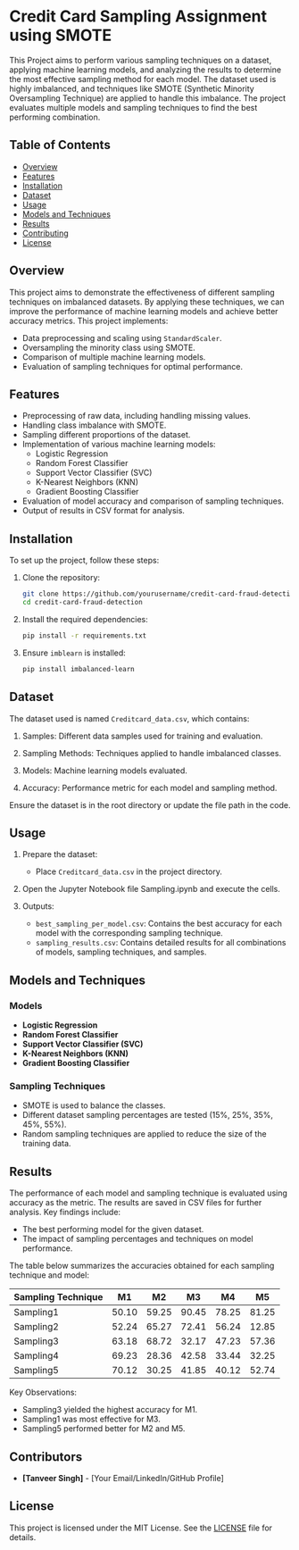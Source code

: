 # Credit Card Sampling Assignment using SMOTE

This Project aims to perform various sampling techniques on a dataset, applying machine learning models, and analyzing the results to determine the most effective sampling method for each model. The dataset used is highly imbalanced, and techniques like SMOTE (Synthetic Minority Oversampling Technique) are applied to handle this imbalance. The project evaluates multiple models and sampling techniques to find the best performing combination.

## Table of Contents

- [Overview](#overview)
- [Features](#features)
- [Installation](#installation)
- [Dataset](#dataset)
- [Usage](#usage)
- [Models and Techniques](#models-and-techniques)
- [Results](#results)
- [Contributing](#contributing)
- [License](#license)

## Overview

This project aims to demonstrate the effectiveness of different sampling techniques on imbalanced datasets. By applying these techniques, we can improve the performance of machine learning models and achieve better accuracy metrics. This project implements:

- Data preprocessing and scaling using `StandardScaler`.
- Oversampling the minority class using SMOTE.
- Comparison of multiple machine learning models.
- Evaluation of sampling techniques for optimal performance.

## Features

- Preprocessing of raw data, including handling missing values.
- Handling class imbalance with SMOTE.
- Sampling different proportions of the dataset.
- Implementation of various machine learning models:
  - Logistic Regression
  - Random Forest Classifier
  - Support Vector Classifier (SVC)
  - K-Nearest Neighbors (KNN)
  - Gradient Boosting Classifier
- Evaluation of model accuracy and comparison of sampling techniques.
- Output of results in CSV format for analysis.

## Installation

To set up the project, follow these steps:

1. Clone the repository:
   ```bash
   git clone https://github.com/yourusername/credit-card-fraud-detection.git
   cd credit-card-fraud-detection
   ```

2. Install the required dependencies:
   ```bash
   pip install -r requirements.txt
   ```

3. Ensure `imblearn` is installed:
   ```bash
   pip install imbalanced-learn
   ```

## Dataset

The dataset used is named `Creditcard_data.csv`, which contains:

1. Samples: Different data samples used for training and evaluation.

2. Sampling Methods: Techniques applied to handle imbalanced classes.

3. Models: Machine learning models evaluated.

4. Accuracy: Performance metric for each model and sampling method.

Ensure the dataset is in the root directory or update the file path in the code.

## Usage

1. Prepare the dataset:
   - Place `Creditcard_data.csv` in the project directory.

2. Open the Jupyter Notebook file Sampling.ipynb and execute the cells.

3. Outputs:
   - `best_sampling_per_model.csv`: Contains the best accuracy for each model with the corresponding sampling technique.
   - `sampling_results.csv`: Contains detailed results for all combinations of models, sampling techniques, and samples.

## Models and Techniques

### Models
- **Logistic Regression**
- **Random Forest Classifier**
- **Support Vector Classifier (SVC)**
- **K-Nearest Neighbors (KNN)**
- **Gradient Boosting Classifier**

### Sampling Techniques
- SMOTE is used to balance the classes.
- Different dataset sampling percentages are tested (15%, 25%, 35%, 45%, 55%).
- Random sampling techniques are applied to reduce the size of the training data.

## Results

The performance of each model and sampling technique is evaluated using accuracy as the metric. The results are saved in CSV files for further analysis. Key findings include:
- The best performing model for the given dataset.
- The impact of sampling percentages and techniques on model performance.

The table below summarizes the accuracies obtained for each sampling technique and model:

| Sampling Technique | M1    | M2    | M3    | M4    | M5    |
|--------------------|-------|-------|-------|-------|-------|
| Sampling1          | 50.10 | 59.25 | 90.45 | 78.25 | 81.25 |
| Sampling2          | 52.24 | 65.27 | 72.41 | 56.24 | 12.85 |
| Sampling3          | 63.18 | 68.72 | 32.17 | 47.23 | 57.36 |
| Sampling4          | 69.23 | 28.36 | 42.58 | 33.44 | 32.25 |
| Sampling5          | 70.12 | 30.25 | 41.85 | 40.12 | 52.74 |

Key Observations:
- Sampling3 yielded the highest accuracy for M1.
- Sampling1 was most effective for M3.
- Sampling5 performed better for M2 and M5.

## Contributors
- **[Tanveer Singh]** - [Your Email/LinkedIn/GitHub Profile]

## License

This project is licensed under the MIT License. See the [LICENSE](LICENSE) file for details.

